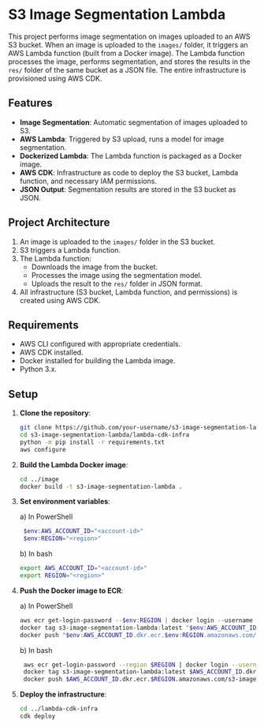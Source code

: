 # S3 Image Segmentation Lambda

This project performs image segmentation on images uploaded to an AWS S3 bucket. When an image is uploaded to the `images/` folder, it triggers an AWS Lambda function (built from a Docker image). The Lambda function processes the image, performs segmentation, and stores the results in the `res/` folder of the same bucket as a JSON file. The entire infrastructure is provisioned using AWS CDK.

## Features

- **Image Segmentation**: Automatic segmentation of images uploaded to S3.
- **AWS Lambda**: Triggered by S3 upload, runs a model for image segmentation.
- **Dockerized Lambda**: The Lambda function is packaged as a Docker image.
- **AWS CDK**: Infrastructure as code to deploy the S3 bucket, Lambda function, and necessary IAM permissions.
- **JSON Output**: Segmentation results are stored in the S3 bucket as JSON.

## Project Architecture

1. An image is uploaded to the `images/` folder in the S3 bucket.
2. S3 triggers a Lambda function.
3. The Lambda function:
   - Downloads the image from the bucket.
   - Processes the image using the segmentation model.
   - Uploads the result to the `res/` folder in JSON format.
4. All infrastructure (S3 bucket, Lambda function, and permissions) is created using AWS CDK.

## Requirements

- AWS CLI configured with appropriate credentials.
- AWS CDK installed.
- Docker installed for building the Lambda image.
- Python 3.x.

## Setup

1. **Clone the repository**:
   ```bash
   git clone https://github.com/your-username/s3-image-segmentation-lambda.git
   cd s3-image-segmentation-lambda/lambda-cdk-infra
   python -m pip install -r requirements.txt
   aws configure
    ```
2. **Build the Lambda Docker image**:
   ```bash
   cd ../image
   docker build -t s3-image-segmentation-lambda .
   ```

3. **Set environment variables**:

   a) In PowerShell
   ```Powershell
    $env:AWS_ACCOUNT_ID="<account-id>"
    $env:REGION="<region>"
    ```
    
   b) In bash
    ```bash
    export AWS_ACCOUNT_ID="<account-id>"
    export REGION="<region>"
    ```
4. **Push the Docker image to ECR**:

    a) In PowerShell
    ```Powershell
    aws ecr get-login-password --$env:REGION | docker login --username AWS --password-stdin "$env:AWS_ACCOUNT_ID.dkr.ecr.$env:REGION.amazonaws.com"
    docker tag s3-image-segmentation-lambda:latest "$env:AWS_ACCOUNT_ID.dkr.ecr.$env:REGION.amazonaws.com/s3-image-segmentation-lambda:latest"
    docker push "$env:AWS_ACCOUNT_ID.dkr.ecr.$env:REGION.amazonaws.com/s3-image-segmentation-lambda:latest"
    ```
   b) In bash
   ```bash
    aws ecr get-login-password --region $REGION | docker login --username AWS --password-stdin $AWS_ACCOUNT_ID.dkr.ecr.$REGION.amazonaws.com
    docker tag s3-image-segmentation-lambda:latest $AWS_ACCOUNT_ID.dkr.ecr.$REGION.amazonaws.com/s3-image-segmentation-lambda:latest
    docker push $AWS_ACCOUNT_ID.dkr.ecr.$REGION.amazonaws.com/s3-image-segmentation-lambda:latest
    ```
   
5. **Deploy the infrastructure**:
    ```bash
    cd ../lambda-cdk-infra
    cdk deploy
    ```
    
    
   
   
